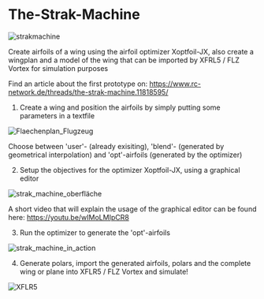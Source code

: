# The-Strak-Machine
![strakmachine](https://user-images.githubusercontent.com/60029799/179913438-ba2bf8c3-86df-4d29-be9b-aeb2b0610291.png)

Create airfoils of a wing using the airfoil optimizer Xoptfoil-JX, also create a wingplan and a model of the wing that can be imported by XFRL5 / FLZ Vortex for simulation purposes

Find an article about the first prototype on:
https://www.rc-network.de/threads/the-strak-machine.11818595/

1. Create a wing and position the airfoils by simply putting some parameters in a textfile

![Flaechenplan_Flugzeug](https://user-images.githubusercontent.com/60029799/180145786-1cf02b6a-3f07-4054-bdd2-abbdeb6bb6be.png)

Choose between 'user'- (already exisiting), 'blend'- (generated by geometrical interpolation) and 'opt'-airfoils (generated by the optimizer)


2. Setup the objectives for the optimizer Xoptfoil-JX, using a graphical editor

![strak_machine_oberfläche](https://user-images.githubusercontent.com/60029799/180147263-402de4a0-1c00-4db0-aeea-ebca702c23ea.png)

A short video that will explain the usage of the graphical editor can be found here:
https://youtu.be/wIMoLMIpCR8


3. Run the optimizer to generate the 'opt'-airfoils

![strak_machine_in_action](https://user-images.githubusercontent.com/60029799/180147573-385c3e1b-773a-469c-a2d1-91e443ffe3e5.PNG)


4. Generate polars, import the generated airfoils, polars and the complete wing or plane into XFLR5 /  FLZ Vortex and simulate!

![XFLR5](https://user-images.githubusercontent.com/60029799/180147922-6c2eefbc-c947-4aa1-9e20-87a5da9d852f.png)
